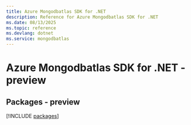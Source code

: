 ```yaml
---
title: Azure Mongodbatlas SDK for .NET
description: Reference for Azure Mongodbatlas SDK for .NET
ms.date: 08/13/2025
ms.topic: reference
ms.devlang: dotnet
ms.service: mongodbatlas
---
```

# Azure Mongodbatlas SDK for .NET - preview
## Packages - preview
[!INCLUDE [packages](mongodbatlas-index.md)]